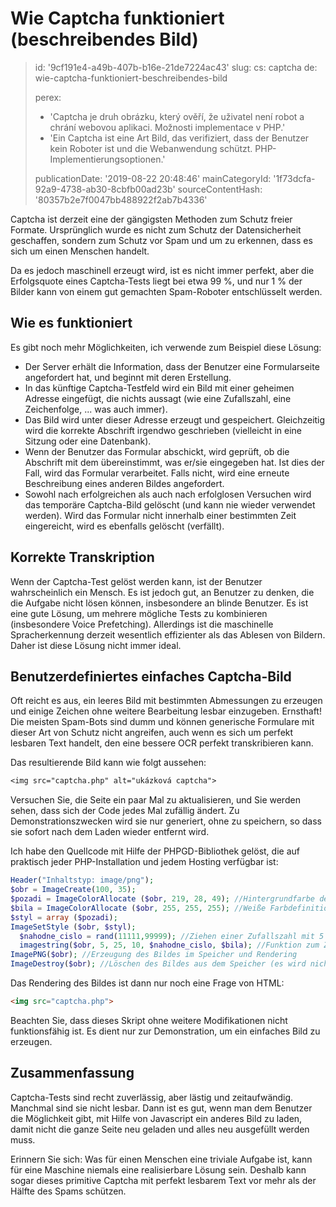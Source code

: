 Wie Captcha funktioniert (beschreibendes Bild)
==============================================

> id: '9cf191e4-a49b-407b-b16e-21de7224ac43'
> slug:
> 	cs: captcha
> 	de: wie-captcha-funktioniert-beschreibendes-bild
> 
> perex:
> 	- 'Captcha je druh obrázku, který ověří, že uživatel není robot a chrání webovou aplikaci. Možnosti implementace v PHP.'
> 	- 'Ein Captcha ist eine Art Bild, das verifiziert, dass der Benutzer kein Roboter ist und die Webanwendung schützt. PHP-Implementierungsoptionen.'
> 
> publicationDate: '2019-08-22 20:48:46'
> mainCategoryId: '1f73dcfa-92a9-4738-ab30-8cbfb00ad23b'
> sourceContentHash: '80357b2e7f0047bb488922f2ab7b4336'

Captcha ist derzeit eine der gängigsten Methoden zum Schutz freier Formate. Ursprünglich wurde es nicht zum Schutz der Datensicherheit geschaffen, sondern zum Schutz vor Spam und um zu erkennen, dass es sich um einen Menschen handelt.

Da es jedoch maschinell erzeugt wird, ist es nicht immer perfekt, aber die Erfolgsquote eines Captcha-Tests liegt bei etwa 99 %, und nur 1 % der Bilder kann von einem gut gemachten Spam-Roboter entschlüsselt werden.

Wie es funktioniert
--------------------------

Es gibt noch mehr Möglichkeiten, ich verwende zum Beispiel diese Lösung:

- Der Server erhält die Information, dass der Benutzer eine Formularseite angefordert hat, und beginnt mit deren Erstellung.
- In das künftige Captcha-Testfeld wird ein Bild mit einer geheimen Adresse eingefügt, die nichts aussagt (wie eine Zufallszahl, eine Zeichenfolge, ... was auch immer).
- Das Bild wird unter dieser Adresse erzeugt und gespeichert. Gleichzeitig wird die korrekte Abschrift irgendwo geschrieben (vielleicht in eine Sitzung oder eine Datenbank).
- Wenn der Benutzer das Formular abschickt, wird geprüft, ob die Abschrift mit dem übereinstimmt, was er/sie eingegeben hat. Ist dies der Fall, wird das Formular verarbeitet. Falls nicht, wird eine erneute Beschreibung eines anderen Bildes angefordert.
- Sowohl nach erfolgreichen als auch nach erfolglosen Versuchen wird das temporäre Captcha-Bild gelöscht (und kann nie wieder verwendet werden). Wird das Formular nicht innerhalb einer bestimmten Zeit eingereicht, wird es ebenfalls gelöscht (verfällt).

Korrekte Transkription
--------------------------

Wenn der Captcha-Test gelöst werden kann, ist der Benutzer wahrscheinlich ein Mensch. Es ist jedoch gut, an Benutzer zu denken, die die Aufgabe nicht lösen können, insbesondere an blinde Benutzer. Es ist eine gute Lösung, um mehrere mögliche Tests zu kombinieren (insbesondere Voice Prefetching). Allerdings ist die maschinelle Spracherkennung derzeit wesentlich effizienter als das Ablesen von Bildern. Daher ist diese Lösung nicht immer ideal.

Benutzerdefiniertes einfaches Captcha-Bild
--------------------------

Oft reicht es aus, ein leeres Bild mit bestimmten Abmessungen zu erzeugen und einige Zeichen ohne weitere Bearbeitung lesbar einzugeben. Ernsthaft! Die meisten Spam-Bots sind dumm und können generische Formulare mit dieser Art von Schutz nicht angreifen, auch wenn es sich um perfekt lesbaren Text handelt, den eine bessere OCR perfekt transkribieren kann.

Das resultierende Bild kann wie folgt aussehen:

```txt
<img src="captcha.php" alt="ukázková captcha">
```

Versuchen Sie, die Seite ein paar Mal zu aktualisieren, und Sie werden sehen, dass sich der Code jedes Mal zufällig ändert. Zu Demonstrationszwecken wird sie nur generiert, ohne zu speichern, so dass sie sofort nach dem Laden wieder entfernt wird.

Ich habe den Quellcode mit Hilfe der PHPGD-Bibliothek gelöst, die auf praktisch jeder PHP-Installation und jedem Hosting verfügbar ist:

```php
Header("Inhaltstyp: image/png");
$obr = ImageCreate(100, 35);
$pozadi = ImageColorAllocate ($obr, 219, 28, 49); //Hintergrundfarbe definieren
$bila = ImageColorAllocate ($obr, 255, 255, 255); //Weiße Farbdefinition für Text
$styl = array ($pozadi);
ImageSetStyle ($obr, $styl);
  $nahodne_cislo = rand(11111,99999); //Ziehen einer Zufallszahl mit 5 Zeichen Länge
  imagestring($obr, 5, 25, 10, $nahodne_cislo, $bila); //Funktion zum Zeichnen von Text (in diesem Fall eine Zahl)
ImagePNG($obr); //Erzeugung des Bildes im Speicher und Rendering
ImageDestroy($obr); //Löschen des Bildes aus dem Speicher (es wird nicht mehr benötigt, da es einmal erstellt wurde)
```

Das Rendering des Bildes ist dann nur noch eine Frage von HTML:

```html
<img src="captcha.php">
```

Beachten Sie, dass dieses Skript ohne weitere Modifikationen nicht funktionsfähig ist. Es dient nur zur Demonstration, um ein einfaches Bild zu erzeugen.

Zusammenfassung
--------------------------

Captcha-Tests sind recht zuverlässig, aber lästig und zeitaufwändig. Manchmal sind sie nicht lesbar. Dann ist es gut, wenn man dem Benutzer die Möglichkeit gibt, mit Hilfe von Javascript ein anderes Bild zu laden, damit nicht die ganze Seite neu geladen und alles neu ausgefüllt werden muss.

Erinnern Sie sich: Was für einen Menschen eine triviale Aufgabe ist, kann für eine Maschine niemals eine realisierbare Lösung sein. Deshalb kann sogar dieses primitive Captcha mit perfekt lesbarem Text vor mehr als der Hälfte des Spams schützen.
